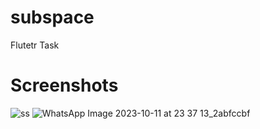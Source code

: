 # subspace
Flutetr Task
# Screenshots
![ss](https://github.com/ash2121/subspace/assets/76738174/217f977b-8181-4472-925e-55f644b0f791)
![WhatsApp Image 2023-10-11 at 23 37 13_2abfccbf](https://github.com/ash2121/subspace/assets/76738174/0e22c551-fbca-4533-9785-e0d3b4cf01c3)

